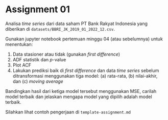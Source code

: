 # Assignment 01

Analisa _time series_ dari data saham PT Bank Rakyat Indonesia 
yang diberikan di `datasets/BBRI_JK_2019_01_2022_12.csv`.

Gunakan jupyter notebook pertemuan minggu 04 (atau sebelumnya)
untuk menentukan:
1. Data stasioner atau tidak (gunakan _first difference_)
2. ADF statistik dan $p$-value
3. Plot ACF
4. Lakukan prediksi baik di _first difference_ dan data
   _time series_ sebelum ditransformasi menggunakan tiga model:
   (a) rata-rata, (b) nilai-akhir, dan (c) _moving average_

Bandingkan hasil dari ketiga model tersebut menggunakan MSE,
carilah model terbaik dan jelaskan mengapa model yang dipilih
adalah model terbaik.

Silahkan lihat contoh pengerjaan di `template-assignment.md`


